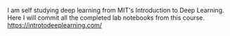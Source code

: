 I am self studying deep learning from MIT's Introduction to Deep Learning. Here I will commit all the completed lab notebooks from this course.
https://introtodeeplearning.com/
